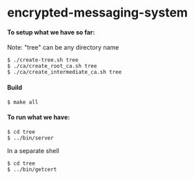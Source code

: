 # encrypted-messaging-system

#### To setup what we have so far:

Note: "tree" can be any directory name

```
$ ./create-tree.sh tree
$ ./ca/create_root_ca.sh tree
$ ./ca/create_intermediate_ca.sh tree
```

#### Build
```
$ make all
```

#### To run what we have:
```
$ cd tree
$ ../bin/server
```

In a separate shell
```
$ cd tree
$ ../bin/getcert
```

